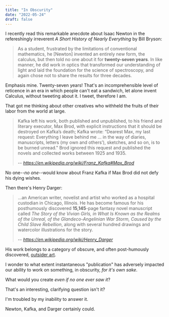 ```yaml
---
title: "In Obscurity"
date: "2022-05-24"
draft: false
---
```

I recently read this remarkable anecdote about Isaac Newton in the refereshingly
irreverent _A Short History of Nearly Everything_ by Bill Bryson:

> As a student, frustrated by the limitations of conventional mathematics, he
> [Newton] invented an entirely new form, the calculus, but then told no one
> about it for **twenty-seven years**. In like manner, he did work in optics
> that transformed our understanding of light and laid the foundation for the
> science of spectroscopy, and again chose not to share the results for three
> decades.

Emphasis mine. Twenty-seven years! That's an incomprehensible level of reticence
in an era in which people can't eat a sandwich, let alone invent Calculus,
without tweeting about it. I tweet, therefore I am.

That got me thinking about other creatives who withheld the fruits of their
labor from the world at large.

> Kafka left his work, both published and unpublished, to his friend and
> literary executor, Max Brod, with explicit instructions that it should be
> destroyed on Kafka’s death; Kafka wrote: “Dearest Max, my last request:
> Everything I leave behind me ... in the way of diaries, manuscripts, letters
> (my own and others’), sketches, and so on, is to be burned unread." Brod
> ignored this request and published the novels and collected works between 1925
> and 1935.
>
> -- <cite>https://en.wikipedia.org/wiki/Franz_Kafka#Max_Brod</cite>

No one--_no one_--would know about Franz Kafka if Max Brod did not defy his
dying wishes.

Then there's Henry Darger:

> ...an American writer, novelist and artist who worked as a hospital custodian
> in Chicago, Illinois. He has become famous for his posthumously discovered
> **15,145**-page fantasy novel manuscript called _The Story of the Vivian
> Girls, in What Is Known as the Realms of the Unreal, of the
> Glandeco-Angelinian War Storm, Caused by the Child Slave Rebellion_, along
> with several hundred drawings and watercolor illustrations for the story.
>
> -- <cite>https://en.wikipedia.org/wiki/Henry_Darger</cite>

His work belongs to a category of obscure, and often post-humously discovered,
[outsider art](https://en.wikipedia.org/wiki/Outsider_art).

I wonder to what extent instantaneous "publication" has adversely impacted our
ability to work on something, in obscurity, _for it's own sake_.

What would you create _even if no one ever saw it_?

That's an interesting, clarifying question isn't it?

I'm troubled by my inability to answer it.

Newton, Kafka, and Darger certainly could.
